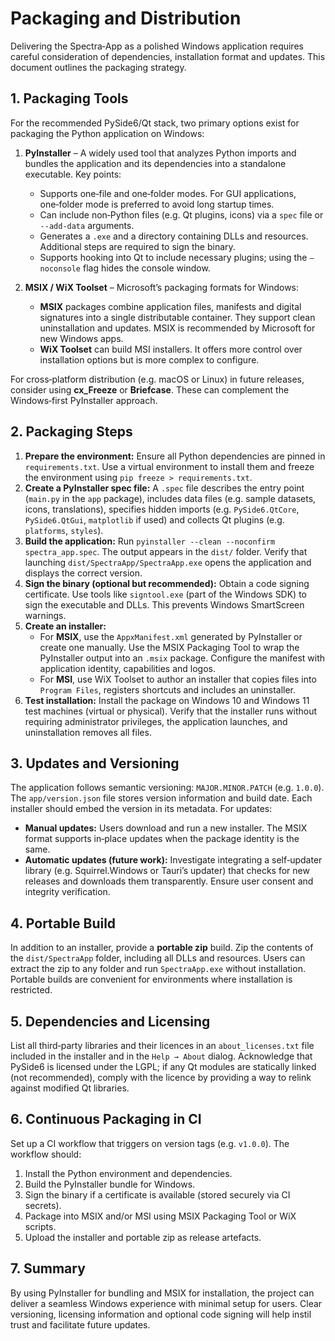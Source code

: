 # Packaging and Distribution

Delivering the Spectra‑App as a polished Windows application requires careful consideration of dependencies, installation format and updates.  This document outlines the packaging strategy.

## 1. Packaging Tools

For the recommended PySide6/Qt stack, two primary options exist for packaging the Python application on Windows:

1. **PyInstaller** – A widely used tool that analyzes Python imports and bundles the application and its dependencies into a standalone executable.  Key points:
   * Supports one‑file and one‑folder modes.  For GUI applications, one‑folder mode is preferred to avoid long startup times.
   * Can include non‑Python files (e.g. Qt plugins, icons) via a `spec` file or `--add-data` arguments.
   * Generates a `.exe` and a directory containing DLLs and resources.  Additional steps are required to sign the binary.
   * Supports hooking into Qt to include necessary plugins; using the `–noconsole` flag hides the console window.

2. **MSIX / WiX Toolset** – Microsoft’s packaging formats for Windows:
   * **MSIX** packages combine application files, manifests and digital signatures into a single distributable container.  They support clean uninstallation and updates.  MSIX is recommended by Microsoft for new Windows apps.
   * **WiX Toolset** can build MSI installers.  It offers more control over installation options but is more complex to configure.

For cross‑platform distribution (e.g. macOS or Linux) in future releases, consider using **cx_Freeze** or **Briefcase**.  These can complement the Windows‑first PyInstaller approach.

## 2. Packaging Steps

1. **Prepare the environment:** Ensure all Python dependencies are pinned in `requirements.txt`.  Use a virtual environment to install them and freeze the environment using `pip freeze > requirements.txt`.
2. **Create a PyInstaller spec file:** A `.spec` file describes the entry point (`main.py` in the `app` package), includes data files (e.g. sample datasets, icons, translations), specifies hidden imports (e.g. `PySide6.QtCore`, `PySide6.QtGui`, `matplotlib` if used) and collects Qt plugins (e.g. `platforms`, `styles`).
3. **Build the application:** Run `pyinstaller --clean --noconfirm spectra_app.spec`.  The output appears in the `dist/` folder.  Verify that launching `dist/SpectraApp/SpectraApp.exe` opens the application and displays the correct version.
4. **Sign the binary (optional but recommended):** Obtain a code signing certificate.  Use tools like `signtool.exe` (part of the Windows SDK) to sign the executable and DLLs.  This prevents Windows SmartScreen warnings.
5. **Create an installer:**
   * For **MSIX**, use the `AppxManifest.xml` generated by PyInstaller or create one manually.  Use the MSIX Packaging Tool to wrap the PyInstaller output into an `.msix` package.  Configure the manifest with application identity, capabilities and logos.
   * For **MSI**, use WiX Toolset to author an installer that copies files into `Program Files`, registers shortcuts and includes an uninstaller.
6. **Test installation:** Install the package on Windows 10 and Windows 11 test machines (virtual or physical).  Verify that the installer runs without requiring administrator privileges, the application launches, and uninstallation removes all files.

## 3. Updates and Versioning

The application follows semantic versioning: `MAJOR.MINOR.PATCH` (e.g. `1.0.0`).  The `app/version.json` file stores version information and build date.  Each installer should embed the version in its metadata.  For updates:

* **Manual updates:** Users download and run a new installer.  The MSIX format supports in‑place updates when the package identity is the same.
* **Automatic updates (future work):** Investigate integrating a self‑updater library (e.g. Squirrel.Windows or Tauri’s updater) that checks for new releases and downloads them transparently.  Ensure user consent and integrity verification.

## 4. Portable Build

In addition to an installer, provide a **portable zip** build.  Zip the contents of the `dist/SpectraApp` folder, including all DLLs and resources.  Users can extract the zip to any folder and run `SpectraApp.exe` without installation.  Portable builds are convenient for environments where installation is restricted.

## 5. Dependencies and Licensing

List all third‑party libraries and their licences in an `about_licenses.txt` file included in the installer and in the `Help → About` dialog.  Acknowledge that PySide6 is licensed under the LGPL; if any Qt modules are statically linked (not recommended), comply with the licence by providing a way to relink against modified Qt libraries.

## 6. Continuous Packaging in CI

Set up a CI workflow that triggers on version tags (e.g. `v1.0.0`).  The workflow should:

1. Install the Python environment and dependencies.
2. Build the PyInstaller bundle for Windows.
3. Sign the binary if a certificate is available (stored securely via CI secrets).
4. Package into MSIX and/or MSI using MSIX Packaging Tool or WiX scripts.
5. Upload the installer and portable zip as release artefacts.

## 7. Summary

By using PyInstaller for bundling and MSIX for installation, the project can deliver a seamless Windows experience with minimal setup for users.  Clear versioning, licensing information and optional code signing will help instil trust and facilitate future updates.